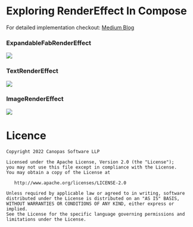 # Exploring RenderEffect In Compose

For detailed implementation checkout: 
[Medium Blog](https://blog.canopas.com/how-to-use-render-effects-in-jetpack-compose-for-stunning-visuals-01287d7f00db?source=collection_home---------0----------------------------)

### ExpandableFabRenderEffect
<img src="https://github.com/cp-megh-l/render-effect-jetpack-compose/assets/98312779/4047ac3c-7258-458d-9803-91d2975eeaa9" />


### TextRenderEffect
<img src="https://github.com/cp-megh-l/render-effect-jetpack-compose/assets/98312779/a870204a-c564-4618-bc9e-827e9078606f" />


### ImageRenderEffect
<img src="https://github.com/cp-megh-l/render-effect-jetpack-compose/assets/98312779/b28ba8d1-4932-430b-9c71-063455158a79" />



# Licence

```
Copyright 2022 Canopas Software LLP

Licensed under the Apache License, Version 2.0 (the "License");
you may not use this file except in compliance with the License.
You may obtain a copy of the License at

   http://www.apache.org/licenses/LICENSE-2.0

Unless required by applicable law or agreed to in writing, software
distributed under the License is distributed on an "AS IS" BASIS,
WITHOUT WARRANTIES OR CONDITIONS OF ANY KIND, either express or implied.
See the License for the specific language governing permissions and
limitations under the License.
```
